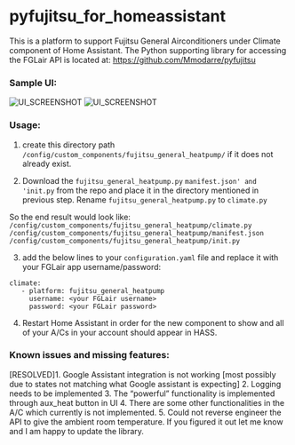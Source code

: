# pyfujitsu_for_homeassistant

This is a platform to support Fujitsu General Airconditioners under Climate component of Home Assistant. The Python supporting library for accessing the FGLair API is located at: https://github.com/Mmodarre/pyfujitsu

### Sample UI:

![UI_SCREENSHOT](https://github.com/Mmodarre/pyfujitsu_for_homeassistant/blob/master/Capture.PNG)
![UI_SCREENSHOT](https://github.com/Mmodarre/pyfujitsu_for_homeassistant/blob/master/Capture2.PNG)

### Usage:
1. create this directory path `/config/custom_components/fujitsu_general_heatpump/` if it does not already exist.


2. Download the `fujitsu_general_heatpump.py` `manifest.json' and 'init.py` from the repo and place it in the  directory mentioned in previous step. Rename `fujitsu_general_heatpump.py` to `climate.py`

So the end result would look like: 
`/config/custom_components/fujitsu_general_heatpump/climate.py`
`/config/custom_components/fujitsu_general_heatpump/manifest.json`
`/config/custom_components/fujitsu_general_heatpump/init.py`

3. add the below lines to your `configuration.yaml` file and replace it with your FGLair app username/password:
```
climate:
   - platform: fujitsu_general_heatpump
     username: <your FGLair username>
     password: <your FGLair password> 
```
4. Restart Home Assistant in order for the new component to show and all of your A/Cs in your account should appear in HASS.

### Known issues and missing features:

[RESOLVED]1. Google Assistant integration is not working [most possibly due to states not matching what Google assistant is expecting]
2. Logging needs to be implemented
3. The “powerful” functionality is implemented through aux_heat button in UI
4. There are some other functionalities in the A/C which currently is not implemented.
5. Could not reverse engineer the API to give the ambient room temperature. If you figured it out let me know and I am happy to update the library.
